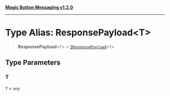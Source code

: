 [**Magic Button Messaging v1.2.0**](../README.md)

***

# Type Alias: ResponsePayload\<T\>

> **ResponsePayload**\<`T`\> = [`IResponsePayload`](../interfaces/IResponsePayload.md)\<`T`\>

## Type Parameters

### T

`T` = `any`
